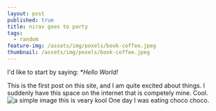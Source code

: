 ```yaml
---
layout: post
published: true
title: nirav goes to party
tags:
  - random
feature-img: /assets/img/pexels/book-coffee.jpeg
thumbnail: /assets/img/pexels/book-coffee.jpeg
---
```

I'd like to start by saying: **Hello World!*

This is the first post on this site, and I am quite excited about things. I suddenly have this space on the internet that is competely mine. Cool.
![a simple image]({{site.baseurl}}/assets/img/images/0002.png)
this is veary kool
One day I was eating choco choco.

